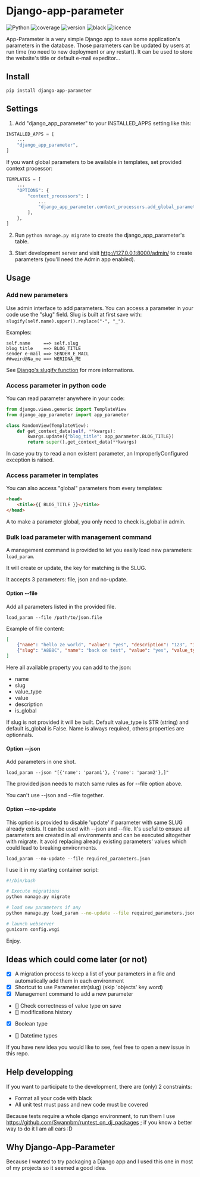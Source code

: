 # Django-app-parameter

![Python](https://img.shields.io/badge/python-3.9-yellow)
![coverage](https://img.shields.io/badge/coverage-100%25-green)
![version](https://img.shields.io/badge/version-1.0.0-blue)
![black](https://img.shields.io/badge/code%20style-black-000000)
![licence](https://img.shields.io/badge/licence-CC0%201.0%20Universal-purple)

App-Parameter is a very simple Django app to save some application's parameters in the database. Those parameters can be updated by users at run time (no need to new deployment or any restart). It can be used to store the website's title or default e-mail expeditor...

## Install

    pip install django-app-parameter

## Settings

1. Add "django_app_parameter" to your INSTALLED_APPS setting like this:

```python
INSTALLED_APPS = [
    ...
    "django_app_parameter",
]
```

If you want global parameters to be available in templates, set provided context processor:

```python
TEMPLATES = [
    ...
    "OPTIONS": {
        "context_processors": [
            ...
            "django_app_parameter.context_processors.add_global_parameter_context",
        ],
    },
]
```

2. Run `python manage.py migrate` to create the django_app_parameter's table.

3. Start development server and visit http://127.0.0.1:8000/admin/ to create parameters (you'll need the Admin app enabled).

## Usage

### Add new parameters

Use admin interface to add parameters. You can access a parameter in your code use the "slug" field. Slug is built at first save with: `slugify(self.name).upper().replace("-", "_")`.

Examples:

    self.name     ==> self.slug
    blog title    ==> BLOG_TITLE
    sender e-mail ==> SENDER_E_MAIL
    ##weird@Na_me ==> WERIDNA_ME

See [Django's slugify function](https://docs.djangoproject.com/fr/4.0/ref/utils/#django.utils.text.slugify) for more informations.

### Access parameter in python code

You can read parameter anywhere in your code:

```python
from django.views.generic import TemplateView
from django_app_parameter import app_parameter

class RandomView(TemplateView):
    def get_context_data(self, **kwargs):
        kwargs.update({"blog_title": app_parameter.BLOG_TITLE})
        return super().get_context_data(**kwargs)
```

In case you try to read a non existent parameter, an ImproperlyConfigured exception is raised.

### Access parameter in templates

You can also access "global" parameters from every templates:

```html
<head>
    <title>{{ BLOG_TITLE }}</title>
</head>
```

A to make a parameter global, you only need to check is_global in admin.

### Bulk load parameter with management command

A management command is provided to let you easily load new parameters: `load_param`.

It will create or update, the key for matching is the SLUG.

It accepts 3 parameters: file, json and no-update.

#### Option --file

Add all parameters listed in the provided file.

`load_param --file /path/to/json.file`

Example of file content:

```json
[
    {"name": "hello ze world", "value": "yes", "description": "123", "is_global": true},
    {"slug": "A8B8C", "name": "back on test", "value": "yes", "value_type": "INT" }
]
```

Here all available property you can add to the json:
* name
* slug
* value_type
* value
* description
* is_global

If slug is not provided it will be built. Default value_type is STR (string) and default is_global is False. Name is always required, others properties are optionnals.

#### Option --json

Add parameters in one shot.

`load_param --json "[{'name': 'param1'}, {'name': 'param2'},]"`

The provided json needs to match same rules as for --file option above.

You can't use --json and --file together.

#### Option --no-update

This option is provided to disable 'update' if parameter with same SLUG already exists. It can be used with --json and --file. It's useful to ensure all parameters are created in all environments and can be executed altogether with migrate. It avoid replacing already existing parameters' values which could lead to breaking environments.

`load_param --no-update --file required_parameters.json`

I use it in my starting container script:
```bash
#!/bin/bash

# Execute migrations
python manage.py migrate

# load new parameters if any
python manage.py load_param --no-update --file required_parameters.json

# launch webserver
gunicorn config.wsgi
```

Enjoy.

## Ideas which could come later (or not)

* [x] A migration process to keep a list of your parameters in a file and automatically add them in each environment
* [x] Shortcut to use Parameter.str(slug) (skip 'objects' key word)
* [x] Management command to add a new parameter
* [] Check correctness of value type on save
* [] modifications history
* [x] Boolean type
* [] Datetime types

If you have new idea you would like to see, feel free to open a new issue in this repo.

## Help developping

If you want to participate to the development, there are (only) 2 constraints:
* Format all your code with black
* All unit test must pass and new code must be covered

Because tests require a whole django environment, to run them I use https://github.com/Swannbm/runtest_on_dj_packages ; if you know a better way to do it I am all ears :D

## Why Django-App-Parameter

Because I wanted to try packaging a Django app and I used this one in most of my projects so it seemed a good idea.
